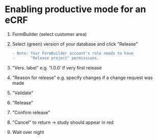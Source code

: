 # Enabling productive mode for an eCRF 

1. FormBuilder (select customer area)
2. Select (green) version of your database and click "Release" <br>

    ```diff
    - Note: Your FormBuilder account's role needs to have 
    -       "Release project" permissions.
    ```

3. "Vers. label" e.g. ‘1.0.0’ if very first release
4. "Reason for release" e.g. specify changes if a change request was made
5. "Validate"
6. "Release"
7. "Confirm release"
8. "Cancel" to return → study should appear in red
9. Wait over night
